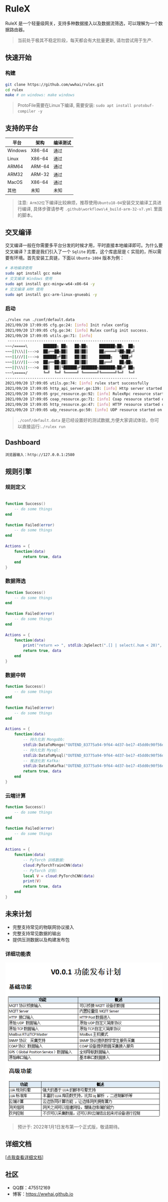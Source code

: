# RuleX

RuleX 是一个轻量级网关，支持多种数据接入以及数据流筛选，可以理解为一个数据路由器。

> 当前处于极其不稳定阶段，每天都会有大批量更新, 请勿尝试用于生产.

## 快速开始
### 构建
```sh
git clone https://github.com/wwhai/rulex.git
cd rulex
make # on windows: make windows
```
> ProtoFile需要在Linux下编译, 需要安装: `sudo apt install protobuf-compiler -y`
## 支持的平台

| 平台    | 架构   | 编译测试 |
| ------- | ------ | -------- |
| Windows | X86-64 | 通过     |
| Linux   | X86-64 | 通过     |
| ARM64   | ARM-64 | 通过     |
| ARM32   | ARM-32 | 通过     |
| MacOS   | X86-64 | 通过     |
| 其他    | 未知   | 未知     |

> 注意:` Arm32位`下编译比较麻烦，推荐使用`Ubuntu18-04`安装交叉编译工具进行编译, 具体步骤请参考 `.github\workflows\4_build-arm-32-v7.yml` 里面的脚本。

## 交叉编译
交叉编译一般在你需要多平台分发的时候才用，平时直接本地编译即可。为什么要交叉编译？主要是我们引入了一个 `Sqlite` 的库，这个库底层是 `C` 实现的，所以需要有环境。首先安装工具链，下面以 `Ubuntu-1804` 版本为例：

```sh
# 本地编译使用
sudo apt install gcc make
# 交叉编译 Windows 使用
sudo apt install gcc-mingw-w64-x86-64 -y
# 交叉编译 ARM 使用
sudo apt install gcc-arm-linux-gnueabi -y
```

### 启动

```sh
./rulex run ./conf/default.data
2021/09/20 17:09:05 cfg.go:24: [info] Init rulex config 
2021/09/20 17:09:05 cfg.go:34: [info] Rulex config init success. 
2021/09/20 17:09:05 utils.go:71: [info] 
 -----------------------------------------------------------     
~~~/=====\       ██████╗ ██╗   ██╗██╗     ███████╗██╗  ██╗       
~~~||\\\||--->o  ██╔══██╗██║   ██║██║     ██╔════╝╚██╗██╔╝       
~~~||///||--->o  ██████╔╝██║   ██║██║     █████╗   ╚███╔╝        
~~~||///||--->o  ██╔══██╗██║   ██║██║     ██╔══╝   ██╔██╗        
~~~||\\\||--->o  ██║  ██║╚██████╔╝███████╗███████╗██╔╝ ██╗       
~~~\=====/       ╚═╝  ╚═╝ ╚═════╝ ╚══════╝╚══════╝╚═╝  ╚═╝
-----------------------------------------------------------
2021/09/20 17:09:05 utils.go:74: [info] rulex start successfully
2021/09/20 17:09:05 http_api_server.go:139: [info] Http server started on http://127.0.0.1:2580
2021/09/20 17:09:05 grpc_resource.go:92: [info] RulexRpc resource started on [::]:2581
2021/09/20 17:09:05 coap_resource.go:71: [info] Coap resource started on [udp]:2582
2021/09/20 17:09:05 http_resource.go:47: [info] HTTP resource started on [0.0.0.0]:2583
2021/09/20 17:09:05 udp_resource.go:50: [info] UDP resource started on [0.0.0.0]:2584
```
> `./conf/default.data` 是已经设置好的测试数据,方便大家调试体验，你可以直接运行:`./rulex run`
## Dashboard
```
浏览器输入：http://127.0.0.1:2580
```

## 规则引擎
### 规则定义
```lua

function Success()
    -- do some things
end

function Failed(error)
    -- do some things
end

Actions = {
    function(data)
        return true, data
    end
}

```

### 数据筛选
```lua
function Success()
    -- do some things
end

function Failed(error)
    -- do some things
end

Actions = {
    function(data)
        print("return => ", stdlib:JqSelect(".[] | select(.hum < 20)", data))
        return true, data
    end
}
```
### 数据中转

```lua
function Success()
    -- do some things
end

function Failed(error)
    -- do some things
end

Actions = {
    function(data)
        -- 持久化到 MongoDb:
        stdlib:DataToMongo("OUTEND_83775a94-9f64-4d37-be17-45dd0c90f56d", data)
        -- 持久化到 Mysql:
        stdlib:DataToMysql("OUTEND_83775a94-9f64-4d37-be17-45dd0c90f56d", data)
        -- 推送化到 Kafka:
        stdlib:DataToKafka("OUTEND_83775a94-9f64-4d37-be17-45dd0c90f56d", data)
        return true, data
    end
}
```
### 云端计算
```lua
function Success()
    -- do some things
end

function Failed(error)
    -- do some things
end

Actions = {
    function(data)
        -- PyTorch 训练数据:
        cloud:PyTorchTrainCNN(data)
        -- PyTorch 识别:
        local V = cloud:PyTorchCNN(data)
        print(V)
        return true, data
    end
}
```

## 未来计划

- 完整支持常见的物联网协议接入
- 完整支持常见数据的输出
- 提供压测数据以及构建发布包

### 详细功能表
![res](README_RES/V001.png)

> 预计于: 2022年1月1日发布第一个正式版，敬请期待。

## 详细文档

<a href="https://wwhai.github.io/rulex_doc_html">[点我查看详细文档]</a>


## 社区
- QQ群：475512169
- 博客：https://wwhai.github.io